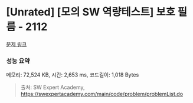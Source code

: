 # [Unrated] [모의 SW 역량테스트] 보호 필름 - 2112 

[문제 링크](https://swexpertacademy.com/main/code/problem/problemDetail.do?contestProbId=AV5V1SYKAaUDFAWu) 

### 성능 요약

메모리: 72,524 KB, 시간: 2,653 ms, 코드길이: 1,018 Bytes



> 출처: SW Expert Academy, https://swexpertacademy.com/main/code/problem/problemList.do